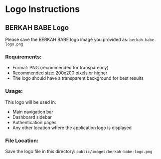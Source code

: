 # Logo Instructions

## BERKAH BABE Logo

Please save the BERKAH BABE logo image you provided as:
`berkah-babe-logo.png`

### Requirements:
- Format: PNG (recommended for transparency)
- Recommended size: 200x200 pixels or higher
- The logo should have a transparent background for best results

### Usage:
This logo will be used in:
- Main navigation bar
- Dashboard sidebar
- Authentication pages
- Any other location where the application logo is displayed

### File Location:
Save the logo file in this directory: `public/images/berkah-babe-logo.png` 